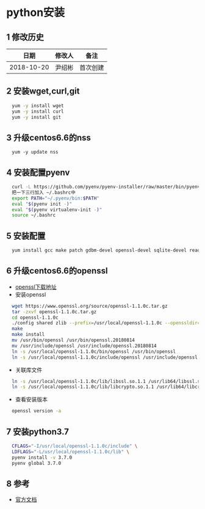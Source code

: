 # python安装

## 1 修改历史

日期|修改人|备注
-|-|-
2018-10-20|尹绍彬|首次创建

## 2 安装wget,curl,git
```bash
  yum -y install wget
  yum -y install curl
  yum -y install git
```
## 3 升级centos6.6的nss
```bas
  yum -y update nss
```

## 4 安装配置pyenv
```bash
  curl -L https://github.com/pyenv/pyenv-installer/raw/master/bin/pyenv-installer | bash
  把一下三行加入 ~/.bashrc中
  export PATH="~/.pyenv/bin:$PATH"
  eval "$(pyenv init -)"
  eval "$(pyenv virtualenv-init -)"
  source ~/.bashrc
```

## 5 安装配置
```bash
  yum install gcc make patch gdbm-devel openssl-devel sqlite-devel readline-devel zlib-devel bzip2-devel libffi-devel -y
  ```

## 6 升级centos6.6的openssl
* [openssl下载地址](https://www.openssl.org/source/)
* 安装openssl

```bash
  wget https://www.openssl.org/source/openssl-1.1.0c.tar.gz
  tar -zxvf openssl-1.1.0c.tar.gz
  cd openssl-1.1.0c
  ./config shared zlib --prefix=/usr/local/openssl-1.1.0c --openssldir=/usr/local/openssl-1.1.0c/ssl
  make
  make install 
  mv /usr/bin/openssl /usr/bin/openssl.20180814
  mv /usr/include/openssl /usr/include/openssl.20180814
  ln -s /usr/local/openssl-1.1.0c/bin/openssl /usr/bin/openssl
  ln -s /usr/local/openssl-1.1.0c/include/openssl /usr/include/openssl
  ```
* 关联库文件

```bash
  ln -s /usr/local/openssl-1.1.0c/lib/libssl.so.1.1 /usr/lib64/libssl.so.1.1
  ln -s /usr/local/openssl-1.1.0c/lib/libcrypto.so.1.1 /usr/lib64/libcrypto.so.1.1 
  ```
* 查看安装版本

```bash  
  openssl version -a 
```

## 7 安装python3.7
  ```bash
    CFLAGS="-I/usr/local/openssl-1.1.0c/include" \
    LDFLAGS="-L/usr/local/openssl-1.1.0c/lib" \
    pyenv install -v 3.7.0
    pyenv global 3.7.0
  ```

## 8 参考
* [官方文档](https://github.com/pyenv/pyenv/wiki/Common-build-problems#error-the-python-ssl-extension-was-not-compiled-missing-the-openssl-lib)